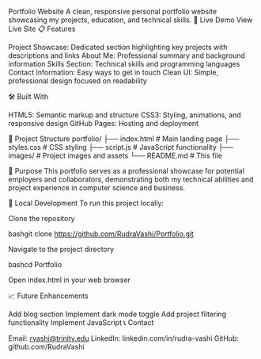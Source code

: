 Portfolio Website
A clean, responsive personal portfolio website showcasing my projects, education, and technical skills.
🚀 Live Demo
View Live Site
📋 Features

Project Showcase: Dedicated section highlighting key projects with descriptions and links
About Me: Professional summary and background information
Skills Section: Technical skills and programming languages
Contact Information: Easy ways to get in touch
Clean UI: Simple, professional design focused on readability

🛠️ Built With

HTML5: Semantic markup and structure
CSS3: Styling, animations, and responsive design
GitHub Pages: Hosting and deployment

📁 Project Structure
portfolio/
├── index.html          # Main landing page
├── styles.css          # CSS styling
├── script.js           # JavaScript functionality
├── images/             # Project images and assets
└── README.md           # This file

🎯 Purpose
This portfolio serves as a professional showcase for potential employers and collaborators, demonstrating both my technical abilities and project experience in computer science and business.


🔧 Local Development
To run this project locally:

Clone the repository

bashgit clone https://github.com/RudraVashi/Portfolio.git

Navigate to the project directory

bashcd Portfolio

Open index.html in your web browser

📈 Future Enhancements

 Add blog section
 Implement dark mode toggle
 Add project filtering functionality
 Implement JavaScript 
📞 Contact

Email: rvashi@trinity.edu
LinkedIn: linkedin.com/in/rudra-vashi
GitHub: github.com/RudraVashi
